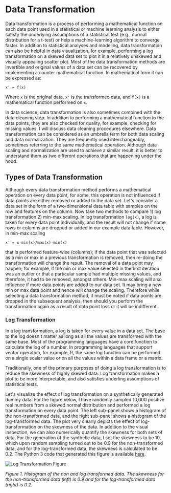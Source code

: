# Data Transformation
Data transformation is a process of performing a mathematical function on each data point used in a statistical or machine learning analysis to either satisfy the underlying assumptions of a statistical test (e.g., normal distribution for a t-test) or help a machine-learning algorithm to converge faster. In addition to statistical analyses and modeling, data transformation can also be helpful in data visualization, for example, performing a log transformation on a skewed data set to plot it in a relatively unskewed and visually appealing scatter plot. Most of the data transformation methods are invertible and original values of a data set can be recovered by implementing a counter mathematical function. In mathematical form it can be expressed as:

`x' = f(x)`

Where `x` is the original data, `x'` is the transformed data, and `f(x)` is a mathematical function performed on `x`.

In data science, data transformation is also sometimes combined with the data cleaning step. In addition to performing a mathematical function to the data points, they are also checked for quality, for example, checking for missing values. I will discuss data cleaning procedures elsewhere. Data transformation can be considered as an umbrella term for both data scaling and data normalization. They are frequently used interchangeably, sometimes referring to the same mathematical operation. Although data scaling and normalization are used to achieve a  similar result, it is better to understand them as two different operations that are happening under the hood.

## Types of Data Transformation
Although every data transformation method performs a mathematical operation on every data point, for some, this operation is not influenced if data points are either removed or added to the data set. Let's consider a data set in the form of a two-dimensional data table with samples on the row and features on the column. Now take two methods to compare 1) log transformation 2) min-max scaling. In log transformation `log(x)`, a log is taken for every data point individually, and the result will not change if some rows or columns are dropped or added in our example data table. However, in min-max scaling

`x' = x-min(x)/max(x)-min(x)`

that is performed feature-wise (columns); if the data point that was selected as a min or max in a previous transformation is removed, then re-doing the transformation will change the result. The removal of a data point may happen; for example, if the min or max value selected in the first iteration was an outlier or that a particular sample had multiple missing values, and therefore, it had to be removed, amongst others. Min-max scaling will also influence if more data points are added to our data set. It may bring a new min or max data point and hence will change the scaling. Therefore while selecting a data transformation method, it must be noted if data points are dropped in the subsequent analysis, then should you perform the transformation again as a result of data point loss or it will be indifferent.

### Log Transformation
In a log transformation, a log is taken for every value in a data set. The base to the log doesn't matter as long as all the values are transformed with the same base. Most of the programming languages have a core function to calculate the log of a number. In programming languages that support vector operation, for example, R, the same log function can be performed on a   single scalar value or on all the values within a data frame or a matrix.

Traditionally, one of the primary purposes of doing a log transformation is to reduce the skewness of highly skewed data. Log transformation makes a plot to be more interpretable, and also satisfies underling assumptions of statistical tests. 

Let's visualize the effect of log transformation on a synthetically generated dummy data. For the figure below, I have randomly sampled 10,000 positive real numbers from a skewed normal distribution and performed a log transformation on every data point.  The left sub-panel shows a histogram of the non-transformed data, and the right sub-panel shows a histogram of the log-transformed data. The plot very clearly depicts the effect of log-transformation on the skewness of the data. In addition to the visual inspection, we can also numerically quantify the skewness for both sets of data. For the generation of the synthetic data, I set the skewness to be 10, which upon random sampling turned out to be 0.9 for the non-transformed data, and for the log-transformed data, the skewness is calculated to be 0.2. The Python 3 code that generated this figure is available [here](https://github.com/rohitfarmer/data-science-notes/blob/master/notebooks/data-transformation.ipynb). 

![Log Transformation Figure](log-transformation.png)

*Figure 1. Histogram of the non and log transformed data. The skewness for the non-transformed data (left) is 0.9 and for the log-transformed data (right) is 0.2.*






